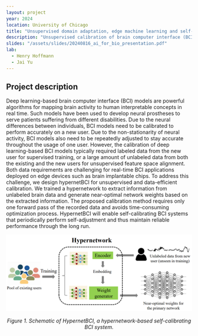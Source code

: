 ```yaml
---
layout: project
year: 2024
location: University of Chicago
title: "Unsupervised domain adaptation, edge machine learning and self-calibrating brain computer interface"
description: "Unsupervised calibration of brain computer interface (BCI) models across individuals and time using hypernetworks."
slides: "/assets/slides/20240816_ai_for_bio_presentation.pdf"
lab: 
  - Henry Hoffmann
  - Jai Yu
---
```


## Project description
Deep learning-based brain computer interface (BCI) models are powerful algorithms for mapping brain activity to human interpretable concepts in real time. Such models have been used to develop neural prostheses to serve patients suffering from different disabilities. Due to the neural differences between individuals, BCI models need to be calibrated to perform accurately on a new user. Due to the non-stationarity of neural activity, BCI models also need to be repeatedly adjusted to stay accurate throughout the usage of one user. However, the calibration of deep learning-based BCI models typically required labeled data from the new user for supervised training, or a large amount of unlabeled data from both the existing and the new users for unsupervised feature space alignment. Both data requirements are challenging for real-time BCI applications deployed on edge devices such as brain implantable chips. To address this challenge, we design hypernetBCI for unsupervised and data-efficient calibration. We trained a hypernetwork to extract information from unlabeled brain data and generate near-optimal network weights based on the extracted information. The proposed calibration method requires only one forward pass of the recorded data and avoids time-consuming optimization process. HypernetBCI will enable self-calibrating BCI systems that periodically perform self-adjustment and thus maintain reliable performance through the long run.

<div align="center">
    <img src="/assets/images/hyperBCI_graphical_abstract.png" alt="Example Image" width="800"/>
    <p><em>
        Figure 1. Schematic of HypernetBCI, a hypernetwork-based self-calibrating BCI system.
    </em></p>
<div>


